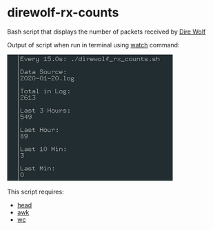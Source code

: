 # direwolf-rx-counts
Bash script that displays the number of packets received by [Dire Wolf](https://github.com/wb2osz/direwolf)

Output of script when run in terminal using [watch](https://github.com/caseyjamesdavis/direwolf-rx-counts/blob/master/direwolf_rx_counts.png) command:

![output of bash script](https://github.com/caseyjamesdavis/direwolf-rx-counts/blob/master/direwolf_rx_counts.png)

This script requires:
* [head](https://en.wikipedia.org/wiki/Head_(Unix))
* [awk](https://en.wikipedia.org/wiki/AWK)
* [wc](https://en.wikipedia.org/wiki/Wc_(Unix))

